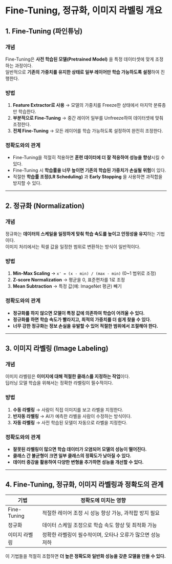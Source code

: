 # Fine-Tuning, 정규화, 이미지 라벨링 개요

## 1. Fine-Tuning (파인튜닝)
### 개념
Fine-Tuning은 **사전 학습된 모델(Pretrained Model)** 을 특정 데이터셋에 맞게 조정하는 과정이다.  
일반적으로 **기존의 가중치를 유지한 상태로 일부 레이어만 학습 가능하도록 설정**하여 진행한다.

### 방법
1. **Feature Extractor로 사용** → 모델의 가중치를 Freeze한 상태에서 마지막 분류층만 학습한다.
2. **부분적으로 Fine-Tuning** → 중간 레이어 일부를 Unfreeze하여 데이터셋에 맞춰 조정한다.
3. **전체 Fine-Tuning** → 모든 레이어를 학습 가능하도록 설정하여 완전히 조정한다.

### 정확도와의 관계
- Fine-Tuning을 적절히 적용하면 **훈련 데이터에 더 잘 적응하여 성능을 향상**시킬 수 있다.
- Fine-Tuning 시 **학습률을 너무 높이면 기존의 학습된 가중치가 손실될 위험**이 있다.
- 적절한 **학습률 조정(LR Scheduling)** 과 **Early Stopping** 을 사용하면 과적합을 방지할 수 있다.

---

## 2. 정규화 (Normalization)
### 개념
정규화는 **데이터의 스케일을 일정하게 맞춰 학습 속도를 높이고 안정성을 유지**하는 기법이다.  
이미지 처리에서는 픽셀 값을 일정한 범위로 변환하는 방식이 일반적이다.

### 방법
1. **Min-Max Scaling** → `x' = (x - min) / (max - min)` (0~1 범위로 조정)
2. **Z-score Normalization** → 평균을 0, 표준편차를 1로 조정
3. **Mean Subtraction** → 특정 값(예: ImageNet 평균) 빼기

### 정확도와의 관계
- **정규화를 하지 않으면 모델이 특정 값에 의존하여 학습이 어려울 수 있다.**
- **정규화를 하면 학습 속도가 빨라지고, 최적의 가중치를 더 쉽게 찾을 수 있다.**
- **너무 강한 정규화는 정보 손실을 유발할 수 있어 적절한 범위에서 조절해야 한다.**

---

## 3. 이미지 라벨링 (Image Labeling)
### 개념
이미지 라벨링은 **이미지에 대해 적절한 클래스를 지정하는 작업**이다.  
딥러닝 모델 학습을 위해서는 정확한 라벨링이 필수적이다.

### 방법
1. **수동 라벨링** → 사람이 직접 이미지를 보고 라벨을 지정한다.
2. **반자동 라벨링** → AI가 예측한 라벨을 사람이 수정하는 방식이다.
3. **자동 라벨링** → 사전 학습된 모델이 자동으로 라벨을 지정한다.

### 정확도와의 관계
- **잘못된 라벨링이 많으면 학습 데이터가 오염되어 모델의 성능이 떨어진다.**
- **클래스 간 불균형이 크면 일부 클래스의 정확도가 낮아질 수 있다.**
- **데이터 증강을 활용하여 다양한 변형을 추가하면 성능을 개선할 수 있다.**

---

## 4. Fine-Tuning, 정규화, 이미지 라벨링과 정확도의 관계
| 기법         | 정확도에 미치는 영향 |
|--------------|----------------|
| Fine-Tuning | 적절한 레이어 조정 시 성능 향상 가능, 과적합 방지 필요 |
| 정규화      | 데이터 스케일 조정으로 학습 속도 향상 및 최적화 가능 |
| 이미지 라벨링 | 정확한 라벨링이 필수적이며, 오타나 오류가 많으면 성능 저하 |

이 기법들을 적절히 조합하면 **더 높은 정확도와 일반화 성능을 갖춘 모델을 만들 수 있다.**

